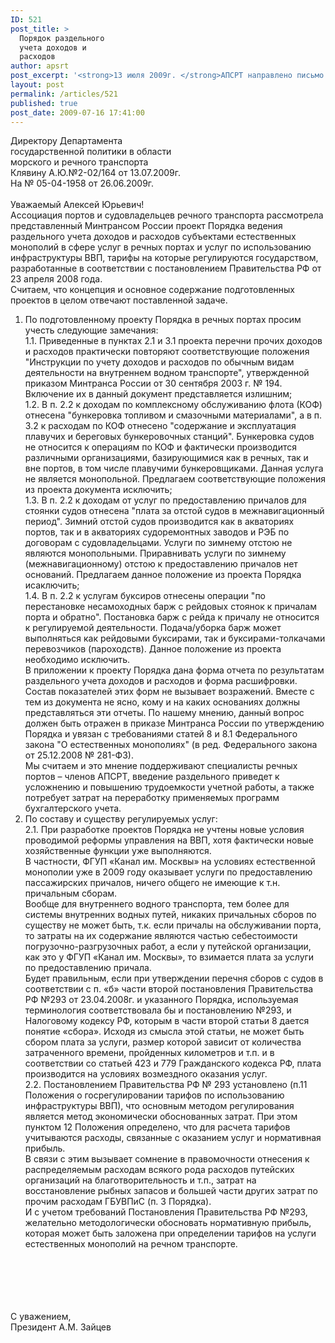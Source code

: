 ```yaml
---
ID: 521
post_title: >
  Порядок раздельного
  учета доходов и
  расходов
author: apsrt
post_excerpt: '<strong>13 июля 2009г. </strong>АПСРТ направлено письмо на имя Директора департамента государственной политики в области морского и речного транспорта Клявина А.Ю. по проекту Порядка ведения раздельного учета доходов и расходов субъектами естественных монополий в сфере услуг в речных портах и услуг по использованию инфраструктуры ВВП, тарифы на которые регулируются государством, разработанные в соответствии с постановлением Правительства РФ от 23 апреля 2008 года.'
layout: post
permalink: /articles/521
published: true
post_date: 2009-07-16 17:41:00
---
```

Директору Департамента <br />
государственной политики в области<br />
морского и речного транспорта<br />
Клявину А.Ю.№2-02/164 от 13.07.2009г.<br />
На № 05-04-1958 от 26.06.2009г.<br />
<br />
Уважаемый Алексей Юрьевич!<br />
Ассоциация портов и судовладельцев речного транспорта рассмотрела представленный Минтрансом России проект Порядка ведения раздельного учета доходов и расходов субъектами естественных монополий в сфере услуг в речных портах и услуг по использованию инфраструктуры ВВП, тарифы на которые регулируются государством, разработанные в соответствии с постановлением Правительства РФ от 23 апреля 2008 года.<br />
Считаем, что концепция и основное содержание подготовленных проектов в целом отвечают поставленной задаче. <br />
1. По подготовленному проекту Порядка в речных портах просим учесть следующие замечания:<br />
1.1. Приведенные в пунктах 2.1 и 3.1 проекта перечни прочих доходов и расходов практически повторяют соответствующие положения &quot;Инструкции по учету доходов и расходов по обычным видам деятельности на внутреннем водном транспорте&quot;, утвержденной приказом Минтранса России от 30 сентября 2003 г. № 194. Включение их в данный документ представляется излишним;<br />
1.2. В п. 2.2 к доходам по комплексному обслуживанию флота (КОФ) отнесена &quot;бункеровка топливом и смазочными материалами&quot;, а в п. 3.2 к расходам по КОФ отнесено &quot;содержание и эксплуатация плавучих и береговых бункеровочных станций&quot;. Бункеровка судов не относится к операциям по КОФ и фактически производится различными организациями, базирующимися как в речных, так и вне портов, в том числе плавучими бункеровщиками. Данная услуга не является монопольной. Предлагаем соответствующие положения из проекта документа исключить;<br />
1.3. В п. 2.2 к доходам от услуг по предоставлению причалов для стоянки судов отнесена &quot;плата за отстой судов в межнавигационный период&quot;. Зимний отстой судов производится как в акваториях портов, так и в акваториях судоремонтных заводов и РЭБ по договорам с судовладельцами. Услуги по зимнему отстою не являются монопольными. Приравнивать услуги по зимнему (межнавигационному) отстою к предоставлению причалов нет оснований. Предлагаем данное положение из проекта Порядка исаключить;<br />
1.4. В п. 2.2 к услугам буксиров отнесены операции &quot;по перестановке несамоходных барж с рейдовых стоянок к причалам порта и обратно&quot;. Постановка барж с рейда к причалу не относится к регулируемой деятельности. Подача/уборка барж может выполняться как рейдовыми буксирами, так и буксирами-толкачами перевозчиков (пароходств). Данное положение из проекта необходимо исключить. <br />
В приложении к проекту Порядка дана форма отчета по результатам раздельного учета доходов и расходов и форма расшифровки. Состав показателей этих форм не вызывает возражений. Вместе с тем из документа не ясно, кому и на каких основаниях должны представляться эти отчеты. По нашему мнению, данный вопрос должен быть отражен в приказе Минтранса России по утверждению Порядка и увязан с требованиями статей 8 и 8.1 Федерального закона &quot;О естественных монополиях&quot; (в ред. Федерального закона от 25.12.2008 № 281-ФЗ). <br />
Мы считаем и это мнение поддерживают специалисты речных портов – членов АПСРТ, введение раздельного приведет к усложнению и повышению трудоемкости учетной работы, а также потребует затрат на переработку применяемых программ бухгалтерского учета. <br />
2. По составу и существу регулируемых услуг:<br />
2.1. При разработке проектов Порядка не учтены новые условия проводимой реформы управления на ВВП, хотя фактически новые хозяйственные функции уже выполняются.<br />
В частности, ФГУП «Канал им. Москвы» на условиях естественной монополии уже в 2009 году оказывает услуги по предоставлению пассажирских причалов, ничего общего не имеющие к т.н. причальным сборам.<br />
Вообще для внутреннего водного транспорта, тем более для системы внутренних водных путей, никаких причальных сборов по существу не может быть, т.к. если причалы на обслуживании порта, то затраты на их содержание являются частью себестоимости погрузочно-разгрузочных работ, а если у путейской организации, как это у ФГУП «Канал им. Москвы», то взимается плата за услуги по предоставлению причала.<br />
Будет правильным, если при утверждении перечня сборов с судов в соответствии с п. «б» части второй постановления Правительства РФ №293 от 23.04.2008г. и указанного Порядка, используемая терминология соответствовала бы и постановлению №293, и Налоговому кодексу РФ, которым в части второй статьи 8 дается понятие «сбора». Исходя из смысла этой статьи, не может быть сбором плата за услуги, размер которой зависит от количества затраченного времени, пройденных километров и т.п. и в соответствии со статьей 423 и 779 Гражданского кодекса РФ, плата производится на условиях возмездного оказания услуг.<br />
2.2. Постановлением Правительства РФ № 293 установлено (п.11 Положения о госрегулировании тарифов по использованию инфраструктуры ВВП), что основным методом регулирования является метод экономически обоснованных затрат. При этом пунктом 12 Положения определено, что для расчета тарифов учитываются расходы, связанные с оказанием услуг и нормативная прибыль. <br />
В связи с этим вызывает сомнение в правомочности отнесения к распределяемым расходам всякого рода расходов путейских организаций на благотворительность и т.п., затрат на восстановление рыбных запасов и большей части других затрат по прочим расходам ГБУВПиС (п. 3 Порядка).<br />
И с учетом требований Постановления Правительства РФ №293, желательно методологически обосновать нормативную прибыль, которая может быть заложена при определении тарифов на услуги естественных монополий на речном транспорте.<br />
<br />
<br />
<br />
<br />
<br />
С уважением,<br />
Президент А.М. Зайцев